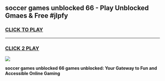 
## soccer games unblocked 66 - Play Unblocked Gmaes & Free #jlpfy
<h3>
<a href="https://premium.freeplayer.one?title=soccer_games_unblocked_66&ref=01M">CLICK TO PLAY</a></h3>
<hr>

<h3>
<a href="https://premium.freeplayer.one?title=soccer_games_unblocked_66&ref=01M">CLICK 2 PLAY</a>
  
</h3>

<a href="https://premium.freeplayer.one?title=soccer_games_unblocked_66&ref=01M"><img src="https://clearcache.store/games.png"></a>


**soccer games unblocked 66 games unblocked: Your Gateway to Fun and Accessible Online Gaming**
